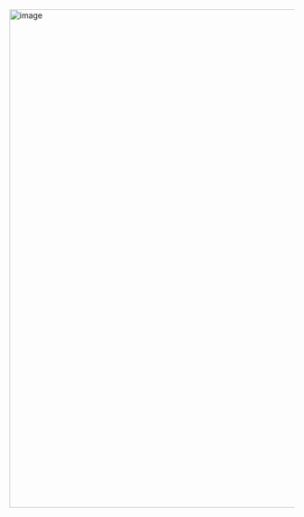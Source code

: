 <img width="1846" height="879" alt="image" src="https://github.com/user-attachments/assets/4981e53f-6ef3-4f18-9f44-e5e3eb238a54" />
